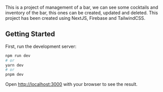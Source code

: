 This is a project of management of a bar, we can see some cocktails and inventory of the bar, this ones can be created, updated and deleted.
This project has been created using NextJS, Firebase and TailwindCSS.

## Getting Started

First, run the development server:

```bash
npm run dev
# or
yarn dev
# or
pnpm dev
```

Open [http://localhost:3000](http://localhost:3000) with your browser to see the result.
